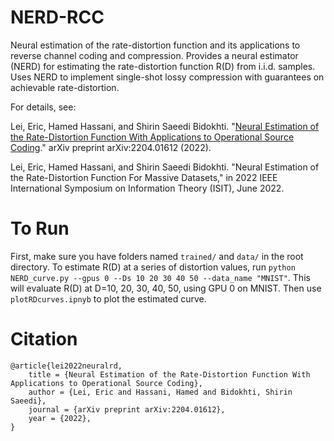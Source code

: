 # NERD-RCC
Neural estimation of the rate-distortion function and its applications to reverse channel coding and compression. Provides a neural estimator (NERD) for estimating the rate-distortion function R(D) from i.i.d. samples. Uses NERD to implement single-shot lossy compression with guarantees on achievable rate-distortion.

For details, see:

Lei, Eric, Hamed Hassani, and Shirin Saeedi Bidokhti. "[Neural Estimation of the Rate-Distortion Function With Applications to Operational Source Coding](https://arxiv.org/pdf/2204.01612.pdf)." arXiv preprint arXiv:2204.01612 (2022).

Lei, Eric, Hamed Hassani, and Shirin Saeedi Bidokhti. "Neural Estimation of the Rate-Distortion Function For Massive Datasets," in 2022 IEEE International Symposium on Information Theory (ISIT), June 2022.

# To Run
First, make sure you have folders named `trained/` and `data/` in the root directory. To estimate R(D) at a series of distortion values, run `python NERD_curve.py --gpus 0 --Ds 10 20 30 40 50 --data_name "MNIST"`. This will evaluate R(D) at D=10, 20, 30, 40, 50, using GPU 0 on MNIST. Then use `plotRDcurves.ipnyb` to plot the estimated curve.

# Citation

    @article{lei2022neuralrd,
        title = {Neural Estimation of the Rate-Distortion Function With Applications to Operational Source Coding},
        author = {Lei, Eric and Hassani, Hamed and Bidokhti, Shirin Saeedi},
        journal = {arXiv preprint arXiv:2204.01612},
        year = {2022},
    }


